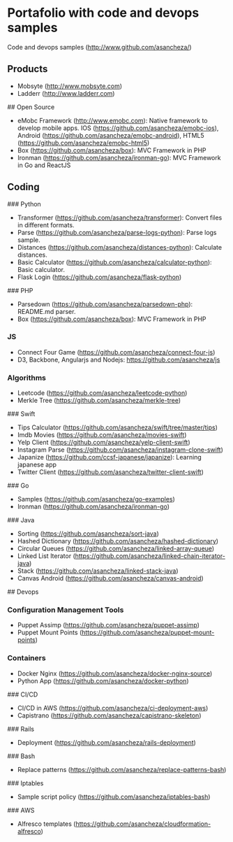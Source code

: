# Portafolio with code and devops samples

Code and devops samples (http://www.github.com/asancheza/)

## Products

- Mobsyte (http://www.mobsyte.com)
- Ladderr (http://www.ladderr.com)

## Open Source

- eMobc Framework (http://www.emobc.com): Native framework to develop mobile apps. IOS (https://github.com/asancheza/emobc-ios), Android (https://github.com/asancheza/emobc-android), HTML5 (https://github.com/asancheza/emobc-html5)
- Box (https://github.com/asancheza/box): MVC Framework in PHP
- Ironman (https://github.com/asancheza/ironman-go): MVC Framework in Go and ReactJS

## Coding

### Python

- Transformer (https://github.com/asancheza/transformer): Convert files in different formats.
- Parse (https://github.com/asancheza/parse-logs-python): Parse logs sample.
- Distances (https://github.com/asancheza/distances-python): Calculate distances.
- Basic Calculator (https://github.com/asancheza/calculator-python): Basic calculator.
- Flask Login (https://github.com/asancheza/flask-python)

### PHP

- Parsedown (https://github.com/asancheza/parsedown-php): README.md parser.
- Box (https://github.com/asancheza/box): MVC Framework in PHP

### JS

- Connect Four Game (https://github.com/asancheza/connect-four-js)
- D3, Backbone, Angularjs and Nodejs: https://github.com/asancheza/js

### Algorithms

- Leetcode (https://github.com/asancheza/leetcode-python)
- Merkle Tree (https://github.com/asancheza/merkle-tree)

### Swift

- Tips Calculator (https://github.com/asancheza/swift/tree/master/tips)
- Imdb Movies (https://github.com/asancheza/movies-swift)
- Yelp Client (https://github.com/asancheza/yelp-client-swift)
- Instagram Parse (https://github.com/asancheza/instagram-clone-swift)
- Japanize (https://github.com/ccsf-japanese/japanize): Learning japanese app
- Twitter Client (https://github.com/asancheza/twitter-client-swift)

### Go

- Samples (https://github.com/asancheza/go-examples)
- Ironman (https://github.com/asancheza/ironman-go)

### Java

- Sorting (https://github.com/asancheza/sort-java)
- Hashed Dictionary (https://github.com/asancheza/hashed-dictionary)
- Circular Queues (https://github.com/asancheza/linked-array-queue)
- Linked List Iterator (https://github.com/asancheza/linked-chain-iterator-java)
- Stack (https://github.com/asancheza/linked-stack-java)
- Canvas Android (https://github.com/asancheza/canvas-android)

## Devops
### Configuration Management Tools

- Puppet Assimp (https://github.com/asancheza/puppet-assimp)
- Puppet Mount Points (https://github.com/asancheza/puppet-mount-points)

### Containers

- Docker Nginx (https://github.com/asancheza/docker-nginx-source)
- Python App (https://github.com/asancheza/docker-python)

### CI/CD

- CI/CD in AWS (https://github.com/asancheza/ci-deployment-aws)
- Capistrano (https://github.com/asancheza/capistrano-skeleton)

### Rails 

- Deployment (https://github.com/asancheza/rails-deployment)

### Bash

- Replace patterns (https://github.com/asancheza/replace-patterns-bash)

### Iptables

- Sample script policy (https://github.com/asancheza/iptables-bash)

### AWS

- Alfresco templates (https://github.com/asancheza/cloudformation-alfresco)
